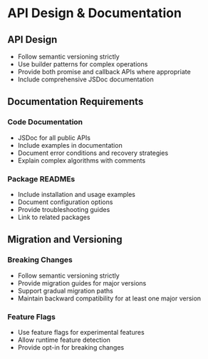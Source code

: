 # API Design & Documentation

## API Design
- Follow semantic versioning strictly
- Use builder patterns for complex operations
- Provide both promise and callback APIs where appropriate
- Include comprehensive JSDoc documentation

## Documentation Requirements

### Code Documentation
- JSDoc for all public APIs
- Include examples in documentation
- Document error conditions and recovery strategies
- Explain complex algorithms with comments

### Package READMEs
- Include installation and usage examples
- Document configuration options
- Provide troubleshooting guides
- Link to related packages

## Migration and Versioning

### Breaking Changes
- Follow semantic versioning strictly
- Provide migration guides for major versions
- Support gradual migration paths
- Maintain backward compatibility for at least one major version

### Feature Flags
- Use feature flags for experimental features
- Allow runtime feature detection
- Provide opt-in for breaking changes
